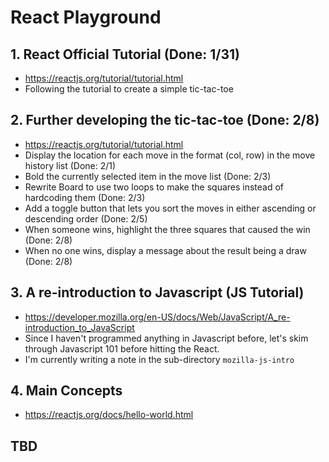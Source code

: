 # React Playground

## 1. React Official Tutorial (Done: 1/31)
- https://reactjs.org/tutorial/tutorial.html
- Following the tutorial to create a simple tic-tac-toe

## 2. Further developing the tic-tac-toe (Done: 2/8)
- https://reactjs.org/tutorial/tutorial.html
- Display the location for each move in the format (col, row) in the move history list (Done: 2/1)
- Bold the currently selected item in the move list (Done: 2/3)
- Rewrite Board to use two loops to make the squares instead of hardcoding them (Done: 2/3)
- Add a toggle button that lets you sort the moves in either ascending or descending order (Done: 2/5)
- When someone wins, highlight the three squares that caused the win (Done: 2/8)
- When no one wins, display a message about the result being a draw (Done: 2/8)

## 3. A re-introduction to Javascript (JS Tutorial)
- https://developer.mozilla.org/en-US/docs/Web/JavaScript/A_re-introduction_to_JavaScript
- Since I haven't programmed anything in Javascript before, let's skim through Javascript 101 before hitting the React.
- I'm currently writing a note in the sub-directory `mozilla-js-intro`

## 4. Main Concepts
- https://reactjs.org/docs/hello-world.html

## TBD

